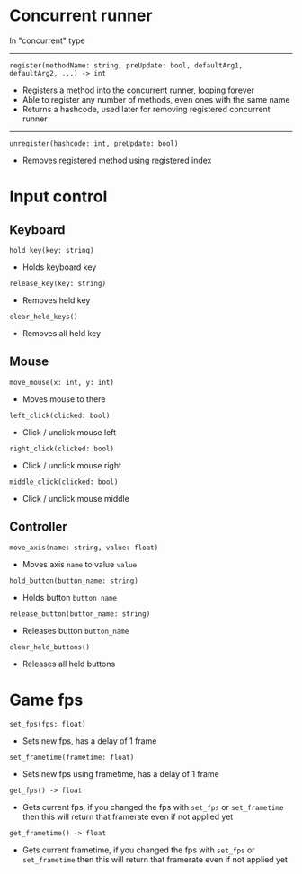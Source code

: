 # Concurrent runner
In "concurrent" type

---
`register(methodName: string, preUpdate: bool, defaultArg1, defaultArg2, ...) -> int`
- Registers a method into the concurrent runner, looping forever
- Able to register any number of methods, even ones with the same name
- Returns a hashcode, used later for removing registered concurrent runner
---
`unregister(hashcode: int, preUpdate: bool)`
- Removes registered method using registered index

# Input control
## Keyboard
`hold_key(key: string)`
- Holds keyboard key

`release_key(key: string)`
- Removes held key

`clear_held_keys()`
- Removes all held key

## Mouse
`move_mouse(x: int, y: int)`
- Moves mouse to there

`left_click(clicked: bool)`
- Click / unclick mouse left

`right_click(clicked: bool)`
- Click / unclick mouse right

`middle_click(clicked: bool)`
- Click / unclick mouse middle

## Controller
`move_axis(name: string, value: float)`
- Moves axis `name` to value `value`

`hold_button(button_name: string)`
- Holds button `button_name`

`release_button(button_name: string)`
- Releases button `button_name`

`clear_held_buttons()`
- Releases all held buttons

# Game fps
`set_fps(fps: float)`
- Sets new fps, has a delay of 1 frame

`set_frametime(frametime: float)`
- Sets new fps using frametime, has a delay of 1 frame

`get_fps() -> float`
- Gets current fps, if you changed the fps with `set_fps` or `set_frametime` then this will return that framerate even if not applied yet

`get_frametime() -> float`
- Gets current frametime, if you changed the fps with `set_fps` or `set_frametime` then this will return that framerate even if not applied yet